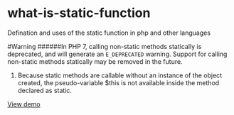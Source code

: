 # what-is-static-function
Defination and uses of the static function in php and other languages

#Warning
######In PHP 7, calling non-static methods statically is deprecated, and will generate an `E_DEPRECATED` warning. Support for calling non-static methods statically may be removed in the future.

1. Because static methods are callable without an instance of the object created, the pseudo-variable $this is not available inside the method declared as static.

[View demo](http://minmarks.com/codes/what-is-static-functions-in-php/)
